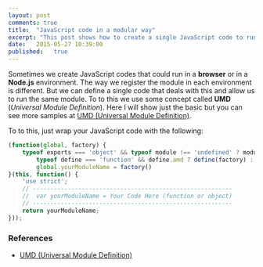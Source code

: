 ```yaml
---
layout: post
comments: true
title:  "JavaScript code in a modular way"
excerpt: "This post shows how to create a single JavaScript code to run in browser or Node.js environments"
date:   2015-05-27 10:39:00
published:   true
---
```


Sometimes we create JavaScript codes that could run in a **browser** or in a **Node.js** environment. The way we register the module in each environment is different. But we can define a single code that deals with this and allow us to run the same module. To to this we use some concept called **UMD** (*Universal Module Definition*). Here I will show just the basic but you can see more samples at [UMD (Universal Module Definition)](https://github.com/umdjs/umd).

To to this, just wrap your JavaScript code with the following:

```js
(function(global, factory) {
    typeof exports === 'object' && typeof module !== 'undefined' ? module.exports = factory() :
        typeof define === 'function' && define.amd ? define(factory) :
        global.yourModuleName = factory()
}(this, function() {
    'use strict';
    // ---------------------------------------------------------
    //  var yourModuleName = Your Code Here (function or object)
    // ---------------------------------------------------------
    return yourModuleName;
}));
```

### References

- [UMD (Universal Module Definition)](https://github.com/umdjs/umd)